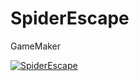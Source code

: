 # SpiderEscape
 GameMaker 



[![SpiderEscape](http://img.youtube.com/vi/26Tbu1xVZD4/0.jpg)](http://www.youtube.com/watch?v=26Tbu1xVZD4)
